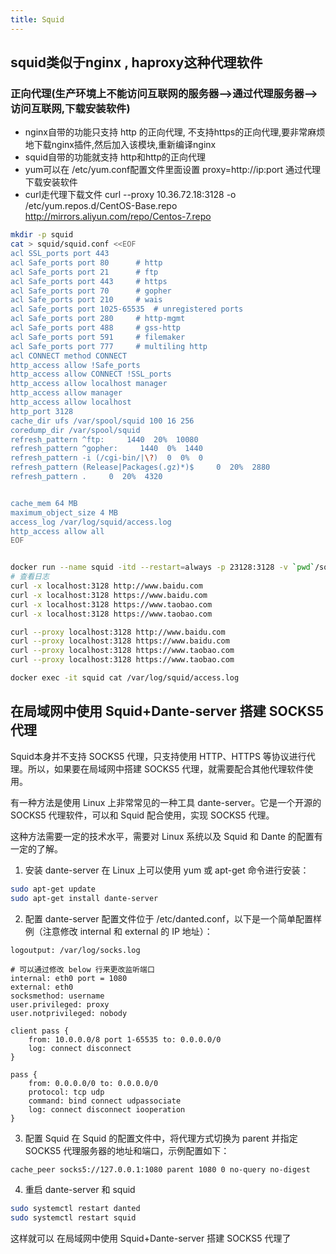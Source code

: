 ```yaml
---
title: Squid
---
```


## squid类似于nginx , haproxy这种代理软件

### 正向代理(生产环境上不能访问互联网的服务器-->通过代理服务器-->访问互联网,下载安装软件)
* nginx自带的功能只支持 http 的正向代理, 不支持https的正向代理,要非常麻烦地下载nginx插件,然后加入该模块,重新编译nginx
* squid自带的功能就支持 http和http的正向代理
* yum可以在 /etc/yum.conf配置文件里面设置 proxy=http://ip:port 通过代理下载安装软件
* curl走代理下载文件  curl --proxy 10.36.72.18:3128 -o /etc/yum.repos.d/CentOS-Base.repo http://mirrors.aliyun.com/repo/Centos-7.repo

```bash
mkdir -p squid
cat > squid/squid.conf <<EOF
acl SSL_ports port 443
acl Safe_ports port 80      # http
acl Safe_ports port 21      # ftp
acl Safe_ports port 443     # https
acl Safe_ports port 70      # gopher
acl Safe_ports port 210	    # wais
acl Safe_ports port 1025-65535  # unregistered ports
acl Safe_ports port 280	    # http-mgmt
acl Safe_ports port 488     # gss-http
acl Safe_ports port 591     # filemaker
acl Safe_ports port 777     # multiling http
acl CONNECT method CONNECT
http_access allow !Safe_ports
http_access allow CONNECT !SSL_ports
http_access allow localhost manager
http_access allow manager
http_access allow localhost
http_port 3128
cache_dir ufs /var/spool/squid 100 16 256
coredump_dir /var/spool/squid
refresh_pattern ^ftp:     1440  20%  10080
refresh_pattern ^gopher:     1440  0%  1440
refresh_pattern -i (/cgi-bin/|\?)  0  0%  0
refresh_pattern (Release|Packages(.gz)*)$     0  20%  2880
refresh_pattern .     0  20%  4320


cache_mem 64 MB 
maximum_object_size 4 MB 
access_log /var/log/squid/access.log 
http_access allow all
EOF


docker run --name squid -itd --restart=always -p 23128:3128 -v `pwd`/squid/squid.conf:/etc/squid/squid.conf sameersbn/squid:3.5.27-2
# 查看日志 
curl -x localhost:3128 http://www.baidu.com
curl -x localhost:3128 https://www.baidu.com
curl -x localhost:3128 https://www.taobao.com
curl -x localhost:3128 https://www.taobao.com

curl --proxy localhost:3128 http://www.baidu.com
curl --proxy localhost:3128 https://www.baidu.com
curl --proxy localhost:3128 https://www.taobao.com
curl --proxy localhost:3128 https://www.taobao.com

docker exec -it squid cat /var/log/squid/access.log
```

## 在局域网中使用 Squid+Dante-server 搭建 SOCKS5 代理
Squid本身并不支持 SOCKS5 代理，只支持使用 HTTP、HTTPS 等协议进行代理。所以，如果要在局域网中搭建 SOCKS5 代理，就需要配合其他代理软件使用。

有一种方法是使用 Linux 上非常常见的一种工具 dante-server。它是一个开源的 SOCKS5 代理软件，可以和 Squid 配合使用，实现 SOCKS5 代理。

这种方法需要一定的技术水平，需要对 Linux 系统以及 Squid 和 Dante 的配置有一定的了解。


1. 安装 dante-server
在 Linux 上可以使用 yum 或 apt-get 命令进行安装：
```bash
sudo apt-get update
sudo apt-get install dante-server
```
2. 配置 dante-server
配置文件位于 /etc/danted.conf，以下是一个简单配置样例（注意修改 internal 和 external 的 IP 地址）：
```
logoutput: /var/log/socks.log

# 可以通过修改 below 行来更改监听端口
internal: eth0 port = 1080
external: eth0
socksmethod: username
user.privileged: proxy
user.notprivileged: nobody

client pass {
    from: 10.0.0.0/8 port 1-65535 to: 0.0.0.0/0
    log: connect disconnect
}

pass {
    from: 0.0.0.0/0 to: 0.0.0.0/0
    protocol: tcp udp
    command: bind connect udpassociate
    log: connect disconnect iooperation
}
```
3. 配置 Squid
在 Squid 的配置文件中，将代理方式切换为 parent 并指定 SOCKS5 代理服务器的地址和端口，示例配置如下：
```bash
cache_peer socks5://127.0.0.1:1080 parent 1080 0 no-query no-digest
```
4. 重启 dante-server 和 squid
```bash
sudo systemctl restart danted
sudo systemctl restart squid
```
这样就可以 在局域网中使用 Squid+Dante-server 搭建 SOCKS5 代理了